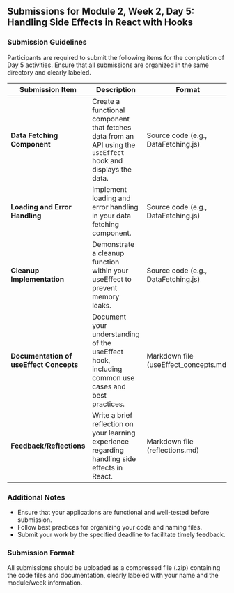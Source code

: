 ## Submissions for Module 2, Week 2, Day 5: Handling Side Effects in React with Hooks

### Submission Guidelines

Participants are required to submit the following items for the completion of Day 5 activities. Ensure that all submissions are organized in the same directory and clearly labeled.

| **Submission Item**                    | **Description**                                                                                                         | **Format**                          |
|----------------------------------------|-------------------------------------------------------------------------------------------------------------------------|-------------------------------------|
| **Data Fetching Component**            | Create a functional component that fetches data from an API using the `useEffect` hook and displays the data.         | Source code (e.g., DataFetching.js)|
| **Loading and Error Handling**        | Implement loading and error handling in your data fetching component.                                                  | Source code (e.g., DataFetching.js)|
| **Cleanup Implementation**             | Demonstrate a cleanup function within your useEffect to prevent memory leaks.                                          | Source code (e.g., DataFetching.js)|
| **Documentation of useEffect Concepts**| Document your understanding of the useEffect hook, including common use cases and best practices.                       | Markdown file (useEffect_concepts.md) |
| **Feedback/Reflections**               | Write a brief reflection on your learning experience regarding handling side effects in React.                         | Markdown file (reflections.md)      |

### Additional Notes
- Ensure that your applications are functional and well-tested before submission.
- Follow best practices for organizing your code and naming files.
- Submit your work by the specified deadline to facilitate timely feedback.

### Submission Format
All submissions should be uploaded as a compressed file (.zip) containing the code files and documentation, clearly labeled with your name and the module/week information.
